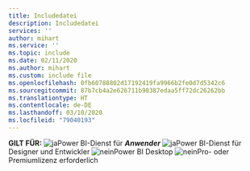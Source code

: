 ```yaml
---
title: Includedatei
description: Includedatei
services: ''
author: mihart
ms.service: ''
ms.topic: include
ms.date: 02/11/2020
ms.author: mihart
ms.custom: include file
ms.openlocfilehash: 0fb60788802d17192419fa9966b2fe0d7d5342c6
ms.sourcegitcommit: 87b7cb4a2e626711b98387edaa5ff72dc26262bb
ms.translationtype: HT
ms.contentlocale: de-DE
ms.lasthandoff: 03/10/2020
ms.locfileid: "79040193"
---
```

<Token>**GILT FÜR:** ![ja](media/yes.png)Power BI-Dienst für ***Anwender*** ![ja](media/yes.png)Power BI-Dienst für Designer und Entwickler ![nein](media/no.png)Power BI Desktop ![nein](media/no.png)Pro- oder Premiumlizenz erforderlich </Token>